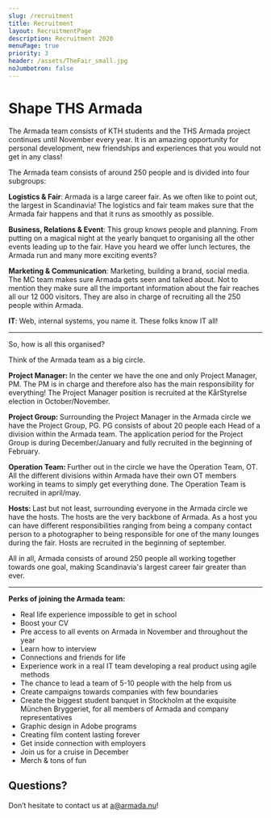```yaml
---
slug: /recruitment
title: Recruitment
layout: RecruitmentPage
description: Recruitment 2020
menuPage: true
priority: 3
header: /assets/TheFair_small.jpg
noJumbotron: false
---
```

# Shape THS Armada

The Armada team consists of KTH students and the THS Armada project continues until November every year. It is an amazing opportunity for personal development, new friendships and experiences that you would not get in any class!

The Armada team consists of around 250 people and is divided into four subgroups:

   <p><b id='sustainability-color'>Logistics & Fair</b>: Armada is a large career fair. As we often like to point out, the largest in Scandinavia! The logistics and fair team makes sure that the Armada fair happens and that it runs as smoothly as possible. </p>

  <p><b id='sustainability-color'>Business, Relations & Event</b>: This group knows people and planning. From putting on a magical night at the yearly banquet to organising all the other events leading up to the fair. Have you heard we offer lunch lectures, the Armada run and many more exciting events?</p>

  <p><b id='sustainability-color'>Marketing & Communication</b>: Marketing, building a brand, social media. The MC team makes sure Armada gets seen and talked about. Not to mention they make sure all the important information about the fair reaches all our 12 000 visitors. They are also in charge of recruiting all the 250 people within Armada.</p>

  <p><b id='sustainability-color'>IT</b>: Web, internal systems, you name it. These folks know IT all!</p>

******************
So, how is all this organised?

Think of the Armada team as a big circle.

<p><b id='sustainability-color'>Project Manager: </b>In the center we have the one and only Project Manager, PM. The PM is in charge and therefore also has the main responsibility for everything! The Project Manager position is recruited at the KårStyrelse election in October/November.</p>

<p><b id='sustainability-color'>Project Group: </b>Surrounding the Project Manager in the Armada circle we have the Project Group, PG. PG consists of about 20 people each Head of a division within the Armada team. The application period for the Project Group is during December/January and fully recruited in the beginning of February.</p>

<p><b id='sustainability-color'>Operation Team: </b>Further out in the circle we have the Operation Team, OT. All the different divisions within Armada have their own OT members working in teams to simply get everything done.  The Operation Team is recruited in april/may.</p>

<p><b id='sustainability-color'>Hosts: </b>Last but not least, surrounding everyone in the Armada circle we have the hosts. The hosts are the very backbone of Armada. As a host you can have different responsibilities ranging from being a company contact person to a photographer to being responsible for one of the many lounges during the fair. Hosts are recruited in the beginning of september.</p>

All in all, Armada consists of around 250 people all working together towards one goal, making Scandinavia's largest career fair greater than ever.


******************
<b id='sustainability-color'>Perks of joining the Armada team:</b>

  - Real life experience impossible to get in school
  - Boost your CV
  - Pre access to all events on Armada in November and throughout the year
  - Learn how to interview
  - Connections and friends for life
  - Experience work in a real IT team developing a real product using agile methods
  - The chance to lead a team of 5-10 people with the help from us
  - Create campaigns towards companies with few boundaries
  - Create the biggest student banquet in Stockholm at the exquisite München Bryggeriet, for all members of Armada and company representatives
  - Graphic design in Adobe programs
  - Creating film content lasting forever
  - Get inside connection with employers
  - Join us for a cruise in December
  - Merch & tons of fun


## Questions?
Don’t hesitate to contact us at a@armada.nu!
